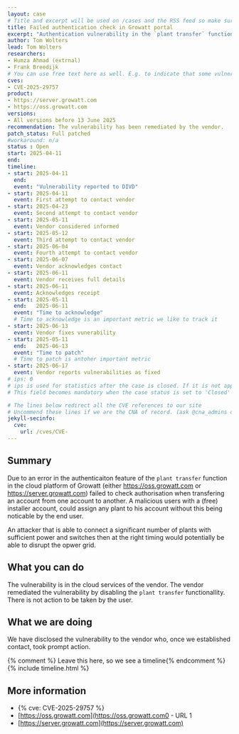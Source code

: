```yaml
---
layout: case
# Title and excerpt will be used on /cases and the RSS feed so make sure they reflect the case well
title: Failed authentication check in Growatt portal
excerpt: "Authentication vulnerability in the `plant transfer` function of the Growatt cloud portal allowed an attacker with an account to take over any plant form any user."
author: Tom Wolters
lead: Tom Wolters
researchers:
- Humza Ahmad (extrnal)
- Frank Breedijk
# You can use free text here as well. E.g. to indicate that some vulnerabilities don't have CVEs assigned (yet). But, given that we discovered that you should always be able to get a CVE id from @cna_admins on Slack
cves:
- CVE-2025-29757
product: 
- https://server.growatt.com
- https://oss.growatt.com
versions: 
- All versions before 13 June 2025
recommendation: The vulnerability has been remediated by the vendor.
patch_status: Full patched
#workaround: n/a
status : Open
start: 2025-04-11
end: 
timeline:
- start: 2025-04-11
  end:
  event: "Vulnerability reported to DIVD"
- start: 2025-04-11
  event: First attempt to contact vendor
- start: 2025-04-23
  event: Second attempt to contact vendor
- start: 2025-05-11
  event: Vendor considered informed
- start: 2025-05-12
  event: Third attempt to contact vendor
- start: 2025-06-04
  event: Fourth attempt to contact vendor
- start: 2025-06-07
  event: Vendor acknowledges contact
- start: 2025-06-11
  event: Vendor receives full details
- start: 2025-06-11
  event: Acknowledges receipt
- start: 2025-05-11
  end:   2025-06-11
  event: "Time to acknowledge"
  # Time to acknowledge is an important metric we like to track it
- start: 2025-06-13
  event: Vendor fixes vunerability
- start: 2025-05-11
  end:   2025-06-13
  event: "Time to patch"
  # Time to patch is antoher important metric
- start: 2025-06-17
  event: Vendor reports vulnerabilities as fixed
# ips: 0 
# ips is used for statistics after the case is closed. If it is not applicable, you can set IPs to n/a (e.g. stolen credentials)
# This field becomes mandatory when the case status is set to 'Closed'

# The lines below redirect all the CVE references to our site
# Uncommend these lines if we are the CNA of record. (ask @cna_admins on Slack if you don't know)
jekyll-secinfo:
  cve:
    url: /cves/CVE-
---
```

## Summary

Due to an error in the authenticaiton feature of the `plant transfer` function in the cloud platform of Growatt (either https://oss.growatt.com or https://server.growatt.com) failed to check authorisation when transfering an account from one account to another. A malicious users with a (free) installer account, could assign any plant to his account without this being noticable by the end user.

An attacker that is able to connect a significant number of plants with sufficient power and switches then at the right timing would potentially be able to disrupt the opwer grid.

## What you can do

The vulnerability is in the cloud services of the vendor. The vendor remediated the vulnerability by disabling the `plant transfer` functionallity. There is not action to be taken by the user.

## What we are doing

We have disclosed the vulnerability to the vendor who, once we established contact, took prompt action.

{% comment %}  Leave this here, so we see a timeline{% endcomment %}
{% include timeline.html %}


## More information
* {% cve: CVE-2025-29757 %}
* [https://oss.growatt.com](https://oss.growatt.com0 - URL 1
* [https://server.growatt.com](https://server.growatt.com)
